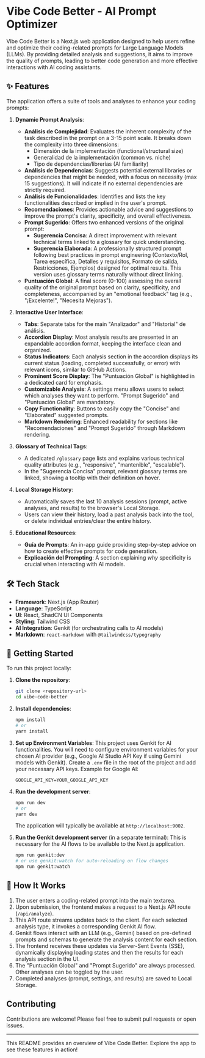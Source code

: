 
# Vibe Code Better - AI Prompt Optimizer

Vibe Code Better is a Next.js web application designed to help users refine and optimize their coding-related prompts for Large Language Models (LLMs). By providing detailed analysis and suggestions, it aims to improve the quality of prompts, leading to better code generation and more effective interactions with AI coding assistants.

## ✨ Features

The application offers a suite of tools and analyses to enhance your coding prompts:

1.  **Dynamic Prompt Analysis**:
    *   **Análisis de Complejidad**: Evaluates the inherent complexity of the task described in the prompt on a 3-15 point scale. It breaks down the complexity into three dimensions:
        *   Dimensión de la implementación (functional/structural size)
        *   Generalidad de la implementación (common vs. niche)
        *   Tipo de dependencias/librerías (AI familiarity)
    *   **Análisis de Dependencias**: Suggests potential external libraries or dependencies that might be needed, with a focus on necessity (max 15 suggestions). It will indicate if no external dependencies are strictly required.
    *   **Análisis de Funcionalidades**: Identifies and lists the key functionalities described or implied in the user's prompt.
    *   **Recomendaciones**: Provides actionable advice and suggestions to improve the prompt's clarity, specificity, and overall effectiveness.
    *   **Prompt Sugerido**: Offers two enhanced versions of the original prompt:
        *   **Sugerencia Concisa**: A direct improvement with relevant technical terms linked to a glossary for quick understanding.
        *   **Sugerencia Elaborada**: A professionally structured prompt following best practices in prompt engineering (Contexto/Rol, Tarea específica, Detalles y requisitos, Formato de salida, Restricciones, Ejemplos) designed for optimal results. This version uses glossary terms naturally without direct linking.
    *   **Puntuación Global**: A final score (0-100) assessing the overall quality of the original prompt based on clarity, specificity, and completeness, accompanied by an "emotional feedback" tag (e.g., "¡Excelente!", "Necesita Mejoras").

2.  **Interactive User Interface**:
    *   **Tabs**: Separate tabs for the main "Analizador" and "Historial" de análisis.
    *   **Accordion Display**: Most analysis results are presented in an expandable accordion format, keeping the interface clean and organized.
    *   **Status Indicators**: Each analysis section in the accordion displays its current status (loading, completed successfully, or error) with relevant icons, similar to GitHub Actions.
    *   **Prominent Score Display**: The "Puntuación Global" is highlighted in a dedicated card for emphasis.
    *   **Customizable Analysis**: A settings menu allows users to select which analyses they want to perform. "Prompt Sugerido" and "Puntuación Global" are mandatory.
    *   **Copy Functionality**: Buttons to easily copy the "Concise" and "Elaborated" suggested prompts.
    *   **Markdown Rendering**: Enhanced readability for sections like "Recomendaciones" and "Prompt Sugerido" through Markdown rendering.

3.  **Glossary of Technical Tags**:
    *   A dedicated `/glossary` page lists and explains various technical quality attributes (e.g., "responsive", "mantenible", "escalable").
    *   In the "Sugerencia Concisa" prompt, relevant glossary terms are linked, showing a tooltip with their definition on hover.

4.  **Local Storage History**:
    *   Automatically saves the last 10 analysis sessions (prompt, active analyses, and results) to the browser's Local Storage.
    *   Users can view their history, load a past analysis back into the tool, or delete individual entries/clear the entire history.

5.  **Educational Resources**:
    *   **Guía de Prompts**: An in-app guide providing step-by-step advice on how to create effective prompts for code generation.
    *   **Explicación del Prompting**: A section explaining *why* specificity is crucial when interacting with AI models.

## 🛠️ Tech Stack

*   **Framework**: Next.js (App Router)
*   **Language**: TypeScript
*   **UI**: React, ShadCN UI Components
*   **Styling**: Tailwind CSS
*   **AI Integration**: Genkit (for orchestrating calls to AI models)
*   **Markdown**: `react-markdown` with `@tailwindcss/typography`

## 🚀 Getting Started

To run this project locally:

1.  **Clone the repository**:
    ```bash
    git clone <repository-url>
    cd vibe-code-better
    ```

2.  **Install dependencies**:
    ```bash
    npm install
    # or
    yarn install
    ```

3.  **Set up Environment Variables**:
    This project uses Genkit for AI functionalities. You will need to configure environment variables for your chosen AI provider (e.g., Google AI Studio API Key if using Gemini models with Genkit). Create a `.env` file in the root of the project and add your necessary API keys.
    Example for Google AI:
    ```env
    GOOGLE_API_KEY=YOUR_GOOGLE_API_KEY
    ```

4.  **Run the development server**:
    ```bash
    npm run dev
    # or
    yarn dev
    ```
    The application will typically be available at `http://localhost:9002`.

5.  **Run the Genkit development server** (in a separate terminal):
    This is necessary for the AI flows to be available to the Next.js application.
    ```bash
    npm run genkit:dev
    # or use genkit:watch for auto-reloading on flow changes
    npm run genkit:watch
    ```

## 📄 How It Works

1.  The user enters a coding-related prompt into the main textarea.
2.  Upon submission, the frontend makes a request to a Next.js API route (`/api/analyze`).
3.  This API route streams updates back to the client. For each selected analysis type, it invokes a corresponding Genkit AI flow.
4.  Genkit flows interact with an LLM (e.g., Gemini) based on pre-defined prompts and schemas to generate the analysis content for each section.
5.  The frontend receives these updates via Server-Sent Events (SSE), dynamically displaying loading states and then the results for each analysis section in the UI.
6.  The "Puntuación Global" and "Prompt Sugerido" are always processed. Other analyses can be toggled by the user.
7.  Completed analyses (prompt, settings, and results) are saved to Local Storage.

## Contributing

Contributions are welcome! Please feel free to submit pull requests or open issues.

---

This README provides an overview of Vibe Code Better. Explore the app to see these features in action!
